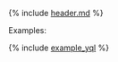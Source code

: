 {% include [header.md](partitions_header.md) %}

Examples:

{% include [example_yql](partitions_example_yql.md) %}

